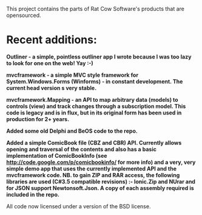 This project contains the parts of Rat Cow Software's products that are opensourced.

# Recent additions:

**Outliner - a simple, pointless outliner app I wrote because I was too lazy to look for one on the web! Yay :-)**

**mvcframework - a simple MVC style framework for System.Windows.Forms (Winforms) - in constant development. The current head version s very stable.**

**mvcframework.Mapping - an API to map arbitrary data (models) to controls (view) and track changes through a subscription model. This code is legacy and is in flux, but in its original form has been used in production for 2+ years.**

**Added some old Delphi and BeOS code to the repo.**

**Added a simple ComicBook file (CBZ and CBR) API. Currently allows opening and traversal of the contents and also has a basic implementation of ComicBookInfo (see http://code.google.com/p/comicbookinfo/ for more info) and a very, very simple demo app that uses the currently implemented API and the mvcframework code. NB. to gain ZIP and RAR access, the following libraries are used (C#3.5 compatible revisions) :- Ionic.Zip and NUrar and for JSON support Newtonsoft.Json. A copy of each assembly required is included in the repo.**

All code now licensed under a version of the BSD license.